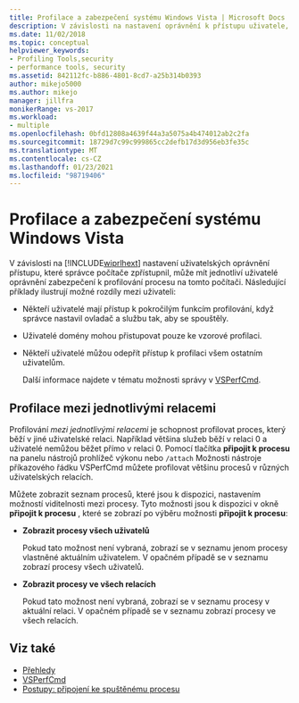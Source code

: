 ```yaml
---
title: Profilace a zabezpečení systému Windows Vista | Microsoft Docs
description: V závislosti na nastavení oprávnění k přístupu uživatele, která jsou k dispozici, může mít jednotliví uživatelé oprávnění zabezpečení k profilování procesu na daném počítači.
ms.date: 11/02/2018
ms.topic: conceptual
helpviewer_keywords:
- Profiling Tools,security
- performance tools, security
ms.assetid: 842112fc-b886-4801-8cd7-a25b314b0393
author: mikejo5000
ms.author: mikejo
manager: jillfra
monikerRange: vs-2017
ms.workload:
- multiple
ms.openlocfilehash: 0bfd12808a4639f44a3a5075a4b474012ab2c2fa
ms.sourcegitcommit: 18729d7c99c999865cc2defb17d3d956eb3fe35c
ms.translationtype: MT
ms.contentlocale: cs-CZ
ms.lasthandoff: 01/23/2021
ms.locfileid: "98719406"
---
```

# <a name="profiling-and-windows-vista-security"></a>Profilace a zabezpečení systému Windows Vista

V závislosti na [!INCLUDE[wiprlhext](../debugger/includes/wiprlhext_md.md)] nastavení uživatelských oprávnění přístupu, které správce počítače zpřístupnil, může mít jednotliví uživatelé oprávnění zabezpečení k profilování procesu na tomto počítači. Následující příklady ilustrují možné rozdíly mezi uživateli:

- Někteří uživatelé mají přístup k pokročilým funkcím profilování, když správce nastavil ovladač a službu tak, aby se spouštěly.

- Uživatelé domény mohou přistupovat pouze ke vzorové profilaci.

- Někteří uživatelé můžou odepřít přístup k profilaci všem ostatním uživatelům.

  Další informace najdete v tématu možnosti správy v [VSPerfCmd](../profiling/vsperfcmd.md).

## <a name="cross-session-profiling"></a>Profilace mezi jednotlivými relacemi

Profilování *mezi jednotlivými relacemi* je schopnost profilovat proces, který běží v jiné uživatelské relaci. Například většina služeb běží v relaci 0 a uživatelé nemůžou běžet přímo v relaci 0. Pomocí tlačítka **připojit k procesu** na panelu nástrojů prohlížeč výkonu nebo `/attach` Možnosti nástroje příkazového řádku VSPerfCmd můžete profilovat většinu procesů v různých uživatelských relacích.

Můžete zobrazit seznam procesů, které jsou k dispozici, nastavením možností viditelnosti mezi procesy. Tyto možnosti jsou k dispozici v okně **připojit k procesu** , které se zobrazí po výběru možnosti **připojit k procesu**:

- **Zobrazit procesy všech uživatelů**

  Pokud tato možnost není vybraná, zobrazí se v seznamu jenom procesy vlastněné aktuálním uživatelem. V opačném případě se v seznamu zobrazí procesy všech uživatelů.

- **Zobrazit procesy ve všech relacích**

  Pokud tato možnost není vybraná, zobrazí se v seznamu procesy v aktuální relaci. V opačném případě se v seznamu zobrazí procesy ve všech relacích.

## <a name="see-also"></a>Viz také

- [Přehledy](../profiling/overviews-performance-tools.md)
- [VSPerfCmd](../profiling/vsperfcmd.md)
- [Postupy: připojení ke spuštěnému procesu](/previous-versions/visualstudio/visual-studio-2010/c6wf8e4z\(v\=vs.100\))
